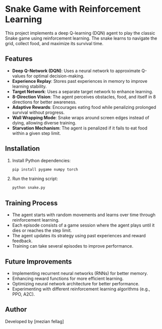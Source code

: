 # Snake Game with Reinforcement Learning

This project implements a deep Q-learning (DQN) agent to play the classic Snake game using reinforcement learning. The snake learns to navigate the grid, collect food, and maximize its survival time.

## Features

- **Deep Q-Network (DQN)**: Uses a neural network to approximate Q-values for optimal decision-making.
- **Experience Replay**: Stores past experiences in memory to improve learning stability.
- **Target Network**: Uses a separate target network to enhance learning.
- **8-Direction Vision**: The agent perceives obstacles, food, and itself in 8 directions for better awareness.
- **Adaptive Rewards**: Encourages eating food while penalizing prolonged survival without progress.
- **Wall Wrapping Mode**: Snake wraps around screen edges instead of dying, allowing diverse training.
- **Starvation Mechanism**: The agent is penalized if it fails to eat food within a given step limit.

## Installation

1. Install Python dependencies:
   ```sh
   pip install pygame numpy torch
   ```
2. Run the training script:
   ```sh
   python snake.py
   ```

## Training Process

- The agent starts with random movements and learns over time through reinforcement learning.
- Each episode consists of a game session where the agent plays until it dies or reaches the step limit.
- The agent updates its strategy using past experiences and reward feedback.
- Training can take several episodes to improve performance.

## Future Improvements

- Implementing recurrent neural networks (RNNs) for better memory.
- Enhancing reward functions for more efficient learning.
- Optimizing neural network architecture for better performance.
- Experimenting with different reinforcement learning algorithms (e.g., PPO, A2C).

## Author

Developed by [mezian fellag]


